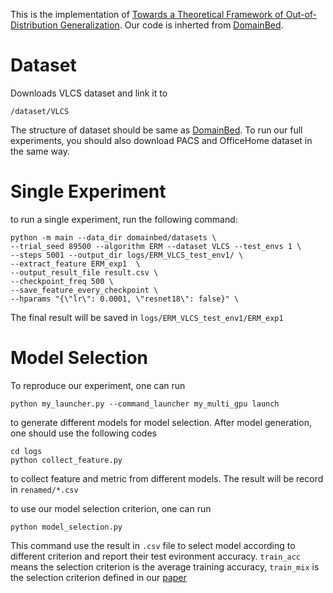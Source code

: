 This is the implementation of [Towards a Theoretical Framework of Out-of-Distribution Generalization](https://arxiv.org/abs/2106.04496). Our code is inherted from [DomainBed](https://github.com/facebookresearch/DomainBed).

# Dataset

Downloads VLCS dataset and link it to 
```
/dataset/VLCS
```
The structure of dataset should be same as [DomainBed](https://github.com/facebookresearch/DomainBed). To run our full experiments, you should also download PACS and OfficeHome dataset in the same way.

# Single Experiment

to run a single experiment, run the following command:
```
python -m main --data_dir domainbed/datasets \
--trial_seed 89500 --algorithm ERM --dataset VLCS --test_envs 1 \
--steps 5001 --output_dir logs/ERM_VLCS_test_env1/ \
--extract_feature ERM_exp1  \
--output_result_file result.csv \
--checkpoint_freq 500 \
--save_feature_every_checkpoint \
--hparams "{\"lr\": 0.0001, \"resnet18\": false}" \
```

The final result will be saved in `logs/ERM_VLCS_test_env1/ERM_exp1`

# Model Selection
To reproduce our experiment, one can run
```
python my_launcher.py --command_launcher my_multi_gpu launch
```
to generate different models for model selection. After model generation, one should use the following codes
```
cd logs
python collect_feature.py
```
to collect feature and metric from different models. The result will be record in `renamed/*.csv`

to use our model selection criterion, one can run
```
python model_selection.py
```
This command use the result in `.csv` file to select model according to different criterion and report their test evironment accuracy. `train_acc` means the selection criterion is the average training accuracy, `train_mix` is the selection criterion defined in our [paper](https://arxiv.org/abs/2106.04496)
